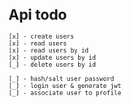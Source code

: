 # Api todo

    [x] - create users
    [x] - read users
    [x] - read users by id
    [x] - update users by id
    [_] - delete users by id

    [_] - hash/salt user password
    [_] - login user & generate jwt
    [_] - associate user to profile
